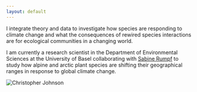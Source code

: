 ```yaml
---
layout: default
---
```


<div class="content-left">
  <p>I integrate theory and data to investigate how species are responding to climate change and what the consequences of rewired species interactions are for ecological communities in a changing world.</p>
  <p></p>
  <p>I am currently a research scientist in the Department of Environmental Sciences at the University of Basel collaborating with <a href="https://www.eco.duw.unibas.ch/en/" target="_blank" rel="noopener">Sabine Rumpf</a> to study how alpine and arctic plant species are shifting their geographical ranges in response to global climate change.</p>
</div>
<div class="content-right">
  <img src="{{ '/images/Chris_homepage.jpg' | relative_url }}" alt="Christopher Johnson" style="max-height: 10in; height: auto; width: auto;">
</div>
